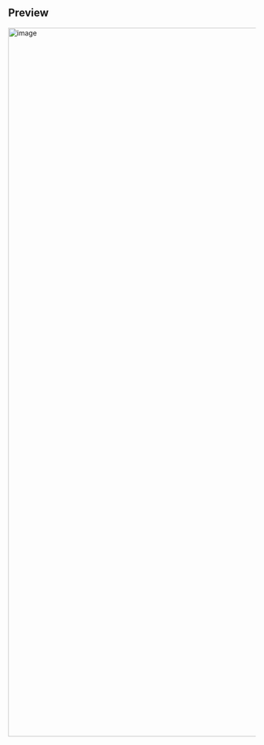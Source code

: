 ## Preview

<img width="1440" alt="image" src="https://github.com/kishanrajput23/Self-Learning/assets/70385488/ee70be0c-a478-4023-b581-c47efc808349">
